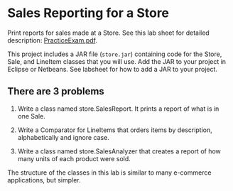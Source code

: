 # Sales Reporting for a Store

Print reports for sales made at a Store.
See this lab sheet for detailed description: [PracticeExam.pdf](https://github.com/skeoop/skeoop.github.io/blob/master/week8/PracticeExam.pdf).

This project includes a JAR file (`store.jar`) containing code for the Store, Sale, and LineItem classes that you will use.  Add the JAR to your project in Eclipse or Netbeans. See labsheet for how to add a JAR to your project.

## There are 3 problems

1. Write a class named store.SalesReport.  It prints a report of what is in one Sale.

2. Write a Comparator for LineItems that orders items by description, alphabetically and ignore case.

3. Write a class named store.SalesAnalyzer that creates a report of how many units of each product were sold.

The structure of the classes in this lab is similar to many e-commerce applications, but simpler.
